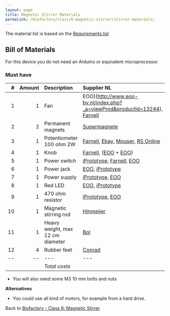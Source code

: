 ```yaml
---
layout: page
title: Magnetic Stirrer Materials
permalink: /biofactory/class/6-magnetic-stirrer/stirrer-materials/
---
```


The material list is based on the [Requirements list](/biofactory/class/6-magnetic-stirrer/requirements/)

## Bill of Materials

For this device you do not need an Arduino or equivalent microprocessor.

### Must have

|#|Amount|Description|Supplier NL|Cost|
|-:|----:|:---------|:-------|---:|
|1|1|Fan|EOO](http://www.eoo-bv.nl/index.php?_a=viewProd&productId=13244), [Farnell](http://nl.farnell.com/bisonic/sp802512l-03/fan-80x25mm-12vdc/dp/1832326)|8.99|
|2|2|Permanent magnets|[Supermagnete](http://www.supermagnete.nl/blokmagneten-neodymium-middelgroot/blokmagneet-10mm-x-10mm-x-5mm-neodymium-n42-vernikkeld_Q-10-10-05-N)|0.65|
|3|1|Potentiometer 100 ohm 2W|[Farnell](http://nl.farnell.com/bourns/93r1a-r22-a05l/potentiometer-linear-100-ohm-10/dp/2321801), [Ebay](http://www.ebay.com/itm/100-OHM-2-Watt-Potentiometer-/191444646077), [Mouser](http://nl.mouser.com/ProductDetail/Bourns/3540S-1-151L/?qs=y%252bjD4UO5DKWx%252bnbasP7iSA%3d%3d), [RS Online](http://nl.rs-online.com/web/p/potentiometers/5225254/)|6.13|
|4|1|Knob|[Farnell](http://nl.farnell.com/multicomp/cr-r4-7/knob-soft-touch-d-shaft-black/dp/1440012?ost=1440012), ([EOO](http://www.eoo-bv.nl/index.php?_a=viewProd&productId=6065) + [EOO](http://www.eoo-bv.nl/index.php?_a=viewProd&productId=11139))|0.23|
|5|1|Power switch|[iPrototype](https://iprototype.nl/products/components/buttons-switches/rocker-switch-large), [Farnell](http://nl.farnell.com/multicomp/mc34224-071-1601/switch-spdt-20a-250vac-blk-red/dp/1454382), [EOO](http://www.eoo-bv.nl/index.php?_a=viewProd&productId=11596)|0.95|
|6|1|Power jack|[EOO](http://www.eoo-bv.nl/index.php?_a=viewProd&productId=3298), [iPrototype](https://iprototype.nl/products/accessoires/power/DC-barrel-jack-adapter)|0.85|
|7|1|Power supply|[iPrototype](https://iprototype.nl/products/accessoires/power/adapter), [EOO](http://www.eoo-bv.nl/index.php?_a=viewProd&productId=11642)|13.95|
|8|1|Red LED|[EOO](http://www.eoo-bv.nl/index.php?_a=viewProd&productId=5942), [iPrototype](https://iprototype.nl/products/components/led-lcd/rood#)|0.15|
|9|1|470 ohm resistor|[iPrototype](https://iprototype.nl/products/components/resistors/470R), [EOO](http://www.eoo-bv.nl/index.php?_a=viewProd&productId=14841)|0.45|
|10|1|Magnetic stirring rod|[Hinmeijer](http://www.hinmeijer.nl/product/121939/Magneetroerstaafjes_ellipsvormig.aspx)|3.06|
|11|1|Heavy weight, max 12 cm diameter|[Bol](http://www.bol.com/nl/p/bremshey-halterschijven-1-x-0-5-kg-30-mm/9200000019401344/)|4.72|
|12|4|Rubber feet|[Conrad](https://www.conrad.nl/nl/toolcraft-elastische-buffer-zelfklevend-pd2104sw-x-h-10-mm-x-4-mm-zwart-1-stuks-401489.html)|0.08|
|--|--|---|---|---|
|||*Total costs*|||

* You will also need some M3 10 mm bolts and nuts

**Alternatives**

* You could use all kind of motors, for example from a hard drive.

Back to [Biofactory - Class 6: Magnetic Stirrer](/biofactory/class/6-magnetic-stirrer/)
